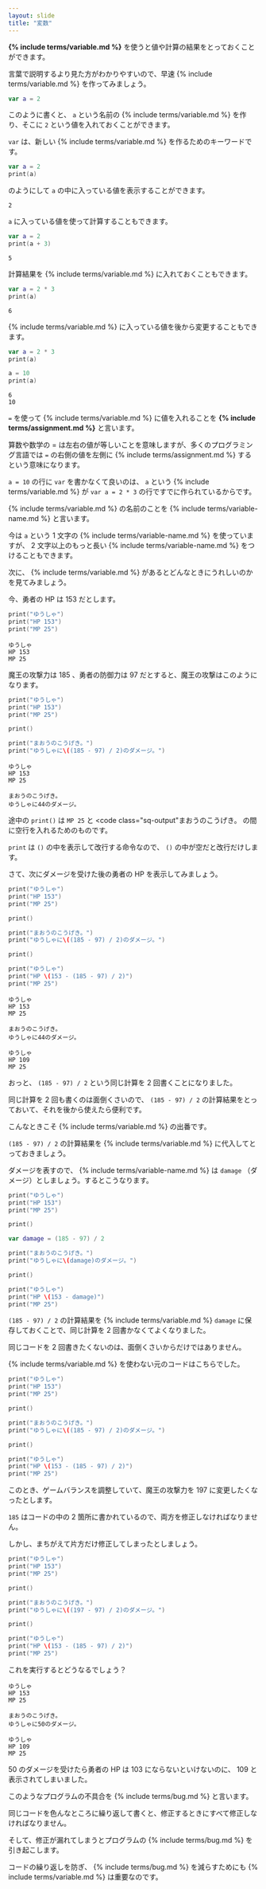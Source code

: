 ```yaml
---
layout: slide
title: "変数"
---
```


**{% include terms/variable.md %}** を使うと値や計算の結果をとっておくことができます。

言葉で説明するより見た方がわかりやすいので、早速 {% include terms/variable.md %} を作ってみましょう。

```swift
var a = 2
```

このように書くと、 `a` という名前の {% include terms/variable.md %} を作り、そこに `2` という値を入れておくことができます。

`var` は、新しい {% include terms/variable.md %} を作るためのキーワードです。

```swift
var a = 2
print(a)
```

のようにして `a` の中に入っている値を表示することができます。

```
2
```

`a` に入っている値を使って計算することもできます。

```swift
var a = 2
print(a + 3)
```

```
5
```

計算結果を {% include terms/variable.md %} に入れておくこともできます。

```swift
var a = 2 * 3
print(a)
```

```
6
```

{% include terms/variable.md %} に入っている値を後から変更することもできます。

```swift
var a = 2 * 3
print(a)

a = 10
print(a)
```

```
6
10
```

`=` を使って {% include terms/variable.md %} に値を入れることを **{% include terms/assignment.md %}** と言います。

算数や数学の = は左右の値が等しいことを意味しますが、多くのプログラミング言語では `=` の右側の値を左側に {% include terms/assignment.md %} するという意味になります。

`a = 10` の行に `var` を書かなくて良いのは、 `a` という {% include terms/variable.md %} が `var a = 2 * 3` の行ですでに作られているからです。

{% include terms/variable.md %} の名前のことを {% include terms/variable-name.md %} と言います。

今は `a` という 1 文字の {% include terms/variable-name.md %} を使っていますが、 2 文字以上のもっと長い {% include terms/variable-name.md %} をつけることもできます。

次に、 {% include terms/variable.md %} があるとどんなときにうれしいのかを見てみましょう。

今、勇者の HP は 153 だとします。

```swift
print("ゆうしゃ")
print("HP 153")
print("MP 25")
```

```
ゆうしゃ
HP 153
MP 25
```

魔王の攻撃力は 185 、勇者の防御力は 97 だとすると、魔王の攻撃はこのようになります。

```swift
print("ゆうしゃ")
print("HP 153")
print("MP 25")

print()

print("まおうのこうげき。")
print("ゆうしゃに\((185 - 97) / 2)のダメージ。")
```

```
ゆうしゃ
HP 153
MP 25

まおうのこうげき。
ゆうしゃに44のダメージ。
```

途中の `print()` は <code class="sq-output">MP 25</code> と  <code class="sq-output"まおうのこうげき。</code> の間に空行を入れるためのものです。

`print` は `()` の中を表示して改行する命令なので、 `()` の中が空だと改行だけします。

さて、次にダメージを受けた後の勇者の HP を表示してみましょう。

```swift
print("ゆうしゃ")
print("HP 153")
print("MP 25")

print()

print("まおうのこうげき。")
print("ゆうしゃに\((185 - 97) / 2)のダメージ。")

print()

print("ゆうしゃ")
print("HP \(153 - (185 - 97) / 2)")
print("MP 25")
```

```
ゆうしゃ
HP 153
MP 25

まおうのこうげき。
ゆうしゃに44のダメージ。

ゆうしゃ
HP 109
MP 25
```

おっと、 `(185 - 97) / 2` という同じ計算を 2 回書くことになりました。

同じ計算を 2 回も書くのは面倒くさいので、 `(185 - 97) / 2` の計算結果をとっておいて、それを後から使えたら便利です。

こんなときこそ {% include terms/variable.md %} の出番です。

`(185 - 97) / 2` の計算結果を {% include terms/variable.md %} に代入してとっておきましょう。

 ダメージを表すので、 {% include terms/variable-name.md %} は `damage` （ダメージ）としましょう。するとこうなります。

```swift
print("ゆうしゃ")
print("HP 153")
print("MP 25")

print()

var damage = (185 - 97) / 2

print("まおうのこうげき。")
print("ゆうしゃに\(damage)のダメージ。")

print()

print("ゆうしゃ")
print("HP \(153 - damage)")
print("MP 25")
```

`(185 - 97) / 2` の計算結果を {% include terms/variable.md %} `damage` に保存しておくことで、同じ計算を 2 回書かなくてよくなりました。

同じコードを 2 回書きたくないのは、面倒くさいからだけではありません。

{% include terms/variable.md %} を使わない元のコードはこちらでした。

```swift
print("ゆうしゃ")
print("HP 153")
print("MP 25")

print()

print("まおうのこうげき。")
print("ゆうしゃに\((185 - 97) / 2)のダメージ。")

print()

print("ゆうしゃ")
print("HP \(153 - (185 - 97) / 2)")
print("MP 25")
```

このとき、ゲームバランスを調整していて、魔王の攻撃力を 197 に変更したくなったとします。

`185` はコードの中の 2 箇所に書かれているので、両方を修正しなければなりません。

しかし、まちがえて片方だけ修正してしまったとしましょう。

```swift
print("ゆうしゃ")
print("HP 153")
print("MP 25")

print()

print("まおうのこうげき。")
print("ゆうしゃに\((197 - 97) / 2)のダメージ。")

print()

print("ゆうしゃ")
print("HP \(153 - (185 - 97) / 2)")
print("MP 25")
```

これを実行するとどうなるでしょう？

```
ゆうしゃ
HP 153
MP 25

まおうのこうげき。
ゆうしゃに50のダメージ。

ゆうしゃ
HP 109
MP 25
```

50 のダメージを受けたら勇者の HP は 103 にならないといけないのに、 109 と表示されてしまいました。

このようなプログラムの不具合を {% include terms/bug.md %} と言います。

同じコードを色んなところに繰り返して書くと、修正するときにすべて修正しなければなりません。

そして、修正が漏れてしまうとプログラムの {% include terms/bug.md %} を引き起こします。

コードの繰り返しを防ぎ、 {% include terms/bug.md %} を減らすためにも {% include terms/variable.md %} は重要なのです。
